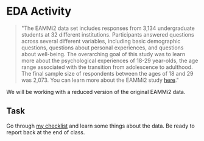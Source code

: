 # EDA Activity

> "The EAMMi2 data set includes responses from 3,134 undergraduate students at 32
different institutions. Participants answered questions across several different
variables, including basic demographic questions, questions about personal
experiences, and questions about well-being. The overarching goal of this study
was to learn more about the psychological experiences of 18-29 year-olds, the age
range associated with the transition from adolescence to adulthood. The final
sample size of respondents between the ages of 18 and 29 was 2,073. You can
learn more about the EAMMi2 study [here](https://osf.io/te54b/)."

We will be working with a reduced version of the original EAMMi2 data.

## Task

Go through [my checklist](https://mcconvil.github.io/data306f25/data306_wk03tues.html#/general-incomplete-eda-checklist) and learn some things about the data.  Be ready to report back at the end of class.
